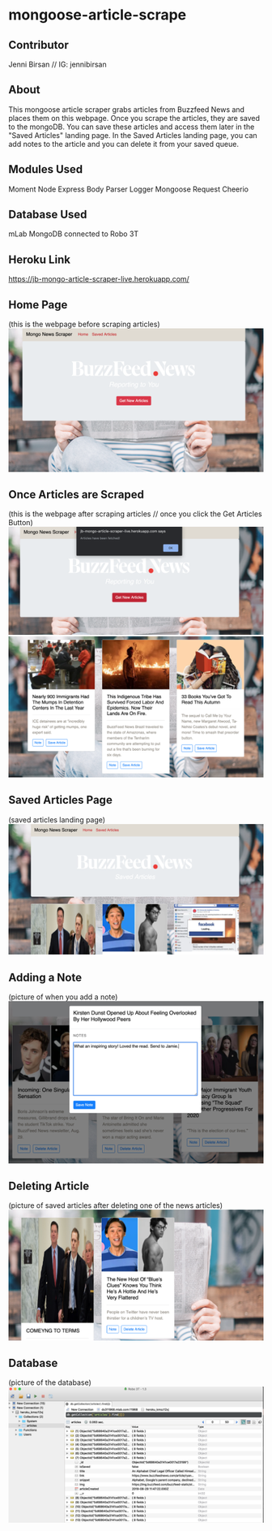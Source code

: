 # mongoose-article-scrape


## Contributor
Jenni Birsan //
IG: jennibirsan

## About
This mongoose article scraper grabs articles from Buzzfeed News and places them on this webpage. Once you scrape the articles, they are saved to the mongoDB. You can save these articles and access them later in the "Saved Articles" landing page. In the Saved Articles landing page, you can add notes to the article and you can delete it from your saved queue. 

## Modules Used
Moment
Node Express
Body Parser
Logger
Mongoose
Request
Cheerio

## Database Used
mLab MongoDB connected to Robo 3T

## Heroku Link
https://jb-mongo-article-scraper-live.herokuapp.com/

## Home Page
(this is the webpage before scraping articles)
![picture](screenshots/home.png)

## Once Articles are Scraped
(this is the webpage after scraping articles // once you click the Get Articles Button)
![picture](screenshots/scraped.png)
![picture](screenshots/home-scraped.png)

## Saved Articles Page
(saved articles landing page)
![picture](screenshots/saved.png)

## Adding a Note
(picture of when you add a note)
![picture](screenshots/notes.png)

## Deleting Article
(picture of saved articles after deleting one of the news articles)
![picture](screenshots/deleted.png)

## Database
(picture of the database)
![picture](screenshots/robo3t.png)
